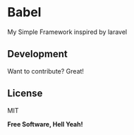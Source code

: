 # Babel

My Simple Framework inspired by laravel 

## Development

Want to contribute? Great!

## License

MIT

**Free Software, Hell Yeah!**

